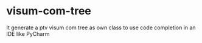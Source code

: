 # visum-com-tree
It generate a ptv visum com tree as own class to use code completion in an IDE like PyCharm
